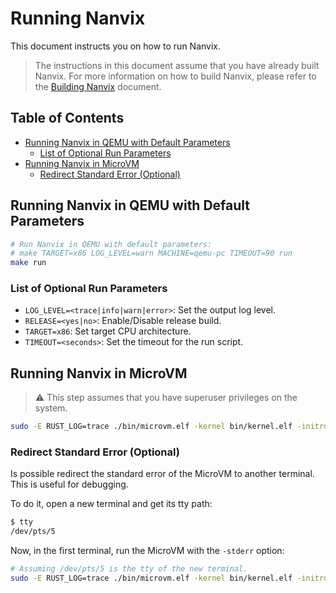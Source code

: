 # Running Nanvix

This document instructs you on how to run Nanvix.

> The instructions in this document assume that you have already built Nanvix. For more information on how to build Nanvix, please refer to the [Building Nanvix](build.md) document.

## Table of Contents

- [Running Nanvix in QEMU with Default Parameters](#running-nanvix-in-qemu-with-default-parameters)
  - [List of Optional Run Parameters](#list-of-optional-run-parameters)
- [Running Nanvix in MicroVM](#running-nanvix-in-microvm)
  - [Redirect Standard Error (Optional)](#redirect-standard-error-optional)

## Running Nanvix in QEMU with Default Parameters

```bash
# Run Nanvix in QEMU with default parameters:
# make TARGET=x86 LOG_LEVEL=warn MACHINE=qemu-pc TIMEOUT=90 run
make run
```

### List of Optional Run Parameters

- `LOG_LEVEL=<trace|info|warn|error>`: Set the output log level.
- `RELEASE=<yes|no>`: Enable/Disable release build.
- `TARGET=x86`: Set target CPU architecture.
- `TIMEOUT=<seconds>`: Set the timeout for the run script.

## Running Nanvix in MicroVM

> ⚠️ This step assumes that you have superuser privileges on the system.

```bash
sudo -E RUST_LOG=trace ./bin/microvm.elf -kernel bin/kernel.elf -initrd bin/boottime.elf
```

### Redirect Standard Error (Optional)

Is possible redirect the standard error of the MicroVM to another terminal. This
is useful for debugging.

To do it, open a new terminal and get its tty path:

```bash
$ tty
/dev/pts/5
```

Now, in the first terminal, run the MicroVM with the `-stderr` option:

```bash
# Assuming /dev/pts/5 is the tty of the new terminal.
sudo -E RUST_LOG=trace ./bin/microvm.elf -kernel bin/kernel.elf -initrd bin/boottime.elf -stderr dev/pts/5
```
